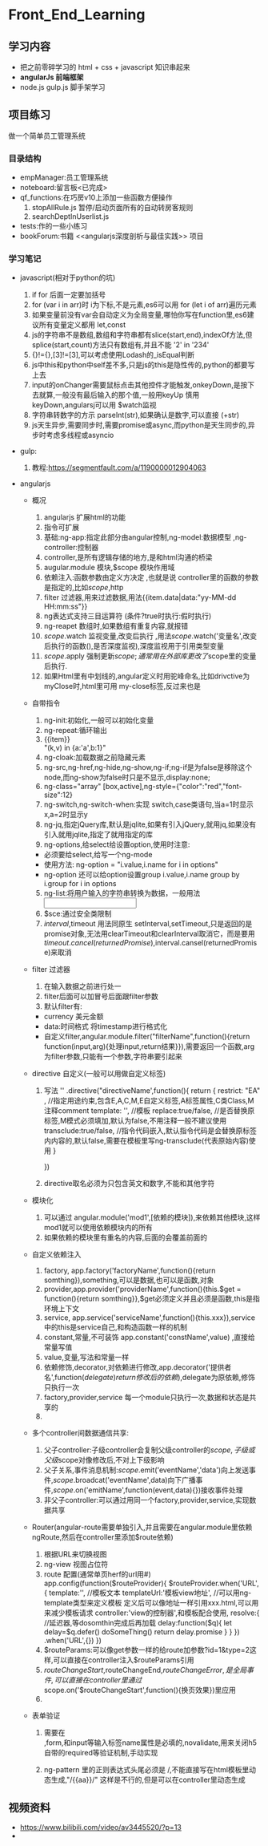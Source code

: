 # Front_End_Learning



## 学习内容
- 把之前零碎学习的 html + css + javascript 知识串起来
- **angularJs 前端框架**
- node.js gulp.js 脚手架学习

## 项目练习
做一个简单员工管理系统


### 目录结构
  - empManager:员工管理系统
  - noteboard:留言板<已完成>
  - qf_functions:在巧房v10上添加一些函数方便操作
    1. stopAllRule.js 暂停/启动页面所有的自动转房客规则
    2. searchDeptInUserlist.js
  - tests:作的一些小练习
  - bookForum:书籍 <<angularjs深度剖析与最佳实践>> 项目

### 学习笔记
- javascript(相对于python的坑)
  1. if for 后面一定要加括号
  2. for (var i in arr)时 i为下标,不是元素,es6可以用 for (let i of arr)遍历元素
  3. 如果变量前没有var会自动定义为全局变量,哪怕你写在function里,es6建议所有变量定义都用 let,const
  4. js的字符串不是数组,数组和字符串都有slice(start,end),indexOf方法,但splice(start,count)方法只有数组有,并且不能 '2' in '234'
  5. {}!={},[3]!=[3],可以考虑使用Lodash的_isEqual判断
  6. js中this和python中self差不多,只是js的this是隐性传的,python的都要写上去
  7. input的onChanger需要鼠标点击其他控件才能触发,onkeyDown,是按下去就算,一般没有最后输入的那个值,一般用keyUp 慎用 keyDown,angularsj可以用 $watch监视
  8. 字符串转数字的方示 parseInt(str),如果确认是数字,可以直接 (+str)
  9. js天生异步,需要同步时,需要promise或async,而python是天生同步的,异步时考虑多线程或asyncio

- gulp:
  1. 教程:https://segmentfault.com/a/1190000012904063
  


- angularjs
  - 概况
    1. angularjs 扩展html的功能
    2. 指令可扩展
    3. 基础:ng-app:指定此部分由angular控制,ng-model:数据模型 ,ng-controller:控制器
    4. controller,是所有逻辑存储的地方,是和html沟通的桥梁
    5. augular.module 模块,$scope 模块作用域
    6. 依赖注入:函数参数由定义方决定 ,也就是说 controller里的函数的参数是指定的,比如$scope,$http
    7. filter 过滤器,用来过滤数据,用法{{item.data|data:"yy-MM-dd HH:mm:ss"}}
    8. ng表达式支持三目运算符 (条件?true时执行:假时执行)
    9. ng-reapet 数组时,如果数组有重复内容,就报错
    10. $scope.$watch 监视变量,改变后执行 ,用法$scope.$watch('变量名',改变后执行的函数(),是否深度监视),深度监视用于引用类型变量
    11. $scope.$apply 强制更新$scope;通常用在外部库更改了$scope里的变量后执行.
    12. 如果Html里有中划线的,angular定义时用驼峰命名,比如drivctive为myClose时,html里可用 my-close标签,反过来也是

  - 自带指令
    1. ng-init:初始化,一般可以初始化变量
    1. ng-repeat:循环输出 <li ng-repeat="item in arr">{{item}}</li>  "(k,v) in {a:'a',b:1}"
    1. ng-cloak:加载数据之前隐藏元素
    1. ng-src,ng-href,ng-hide,ng-show,ng-if;ng-if是为false是移除这个node,而ng-show为false时只是不显示,display:none;
    1. ng-class="array" [box,active],ng-style={"color":"red","font-size":12}
    2. ng-switch,ng-switch-when:实现 switch,case类语句,当a=1时显示x,a=2时显示y
    3. ng-jq,指定jQuery库,默认是jqlite,如果有引入jQuery,就用jq,如果没有引入就用jqlite,指定了就用指定的库
    4. ng-options,给select给设置option,使用时注意:
      - 必须要给select,给写一个ng-mode
      - 使用方法: ng-option = "i.value,i.name for i in options"
      - ng-option 还可以给option设置group i.value,i.name group by i.group for i in options
    5. ng-list:将用户输入的字符串转换为数据，一般用法<input ng-model="item" ng-list></input>
    5. $sce:通过安全类限制
    5. $interval,$timeout 用法同原生 setInterval,setTimeout,只是返回的是promise对象,无法用clearTimeout和clearInterval取消它，而是要用 $timeout.cancel(returnedPromise),$interval.cansel(returnedPromise)来取消

  - filter 过滤器
    1. 在输入数据之前进行处一
    1. filter后面可以加冒号后面跟filter参数
    2. 默认filter有:
      - currency 美元金额
      - data:时间格式  将timestamp进行格式化
      - 自定义filter,angular.module.filter("filterName",function(){return function(input,arg){处理input,return结果}}),需要返回一个函数,arg为filter参数,只能有一个参数,字符串要引起来
  - directive 自定义(一般可以用做自定义标签)
    1. 写法
        ''
        .directive("directiveName',function(){
          return {
            restrict: "EA" ,         //指定用途约束,包含E,A,C,M,E自定义标签,A标签属性,C类Class,M注释comment
            template: '',            //模板
            replace:true/false,     //是否替换原标签,M模式必须填加,默认为false,不用注释一般不建议使用
            transclude:true/false,  //指令代码嵌入,默认指令代码是会替换原标签内内容的,默认false,需要在模板里写ng-transclude(代表原始内容)使用
          }

        })
    2. directive取名必须为只包含英文和数字,不能和其他字符
  - 模块化
    1. 可以通过 angular.module('mod1',[依赖的模块]),来依赖其他模块,这样mod1就可以使用依赖模块内的所有
    2. 如果依赖的模块里有重名的内容,后面的会覆盖前面的
  - 自定义依赖注入
    1. factory, app.factory('factoryName',function(){return somthing}),something,可以是数据,也可以是函数,对象
    2. provider,app.provider('providerName',function(){this.$get = function(){return somthing}},$get必须定义并且必须是函数,this是指环境上下文
    3. service, app.service('serviceName',function(){this.xxx}),service中的this是service自己,和构造函数一样的机制
    4. constant,常量,不可装饰 app.constant('constName',value) ,直接给常量写值
    5. value,变量,写法和常量一样
    6. 依赖修饰,decorator,对依赖进行修改,app.decorator('提供者名',function($delegate){return 修改后的依赖}),$delegate为原依赖,修饰只执行一次
    7. factory,provider,service 每一个module只执行一次,数据和状态是共享的
    8. 
  - 多个controller间数据通信共享:
    1. 父子controller:子级controller会复制父级controller的$scope,子级或父级$scope对像修改后,不对上下级影响
    2. 父子关系,事件消息机制:$scope.$emit('eventName','data')向上发送事件,$scope.$broadcat('eventName',data)向下广播事件,$scope.$on('emitName',function(event,data){})接收事件处理
    3. 非父子controller:可以通过用同一个factory,provider,service,实现数据共享

  - Router(angular-route需要单独引入,并且需要在angular.module里依赖ngRoute,然后在controller里添加$route依赖)
    1. 根据URL来切换视图
    2. ng-view 视图占位符
    3. route 配置(通常单页herf的url用#)
        app.config(function($routeProvider){
           $routeProvider.when('URL',{
             template:'',  //模板文本
             templateUrl:'模板view地址',  //可以用ng-template类型来定义模板 <script type='text/ng-template' id='xxx.html'>      模板内容</script> 定义后可以像地址一样引用xxx.html,可以用来减少模板请求
             controller:'view的控制器',和模板配合使用,
             resolve:{
                //延迟器,等dosomthin完成后再加载
                delay:function($q){
                    let   delay=$q.defer()
                    doSomeThing()
                    return delay.promise
                  }
              }
             })
           .when('URL',{})
        })
      4. $routeParams:可以像get参数一样的给route加参数?id=1&type=2这样,可以直接在controller注入$routeParams引用
      5. $routeChangeStart,$routeChangeEnd,$routeChangeError,是全局事件,可以直接在controller里通过$scope.on('$routeChangeStart',function(){换页效果})里应用
      6. 
  - 表单验证
    1. 需要在<form name="formName" ng-submit="submit()" novalidate>,form,和input等输入标签name属性是必填的,novalidate,用来关闭h5自带的required等验证机制,手动实现
    2. ng-pattern 里的正则表达式头尾必须是 /,不能直接写在html模板里动态生成,"/{{aa}}/" 这样是不行的,但是可以在controller里动态生成


## 视频资料
  - https://www.bilibili.com/video/av3445520/?p=13
  - 













